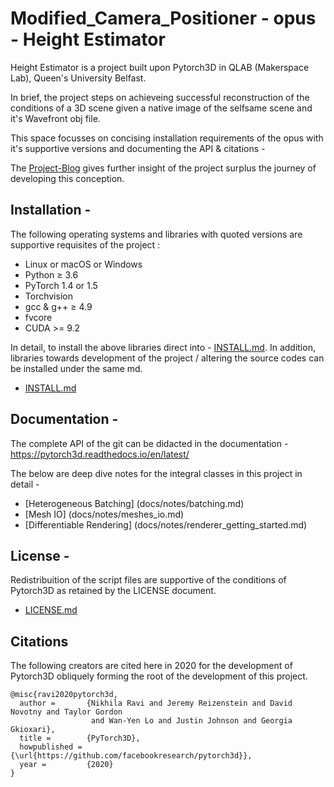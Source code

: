 # Modified_Camera_Positioner - opus - Height Estimator 

Height Estimator is a project built upon Pytorch3D in QLAB (Makerspace Lab), Queen's University Belfast.

In brief, the project steps on achieveing successful reconstruction of the conditions of a 3D scene given a native image of the selfsame scene and it's Wavefront obj file.

This space focusses on concising installation requirements of the opus with it's supportive versions and documenting the API & citations -

The [Project-Blog](Project-Blog) gives further insight of the project surplus the journey of developing this conception.

## Installation -

The following operating systems and libraries with quoted versions are supportive requisites of the project :
 
   * Linux or macOS or Windows
   * Python ≥ 3.6
   * PyTorch 1.4 or 1.5
   * Torchvision 
   * gcc & g++ ≥ 4.9
   * fvcore
   * CUDA >= 9.2 

In detail, to install the above libraries direct into - [INSTALL.md](INSTALL.md). In addition, libraries towards development of the project / altering the source codes can be installed under the same md. 
- [INSTALL.md](INSTALL.md)
  
## Documentation -

The complete API of the git can be didacted in the documentation - https://pytorch3d.readthedocs.io/en/latest/

The below are deep dive notes for the integral classes in this project in detail -

* [Heterogeneous Batching] (docs/notes/batching.md) 
* [Mesh IO] (docs/notes/meshes_io.md) 
* [Differentiable Rendering] (docs/notes/renderer_getting_started.md) 


## License - 

Redistribuition of the script files are supportive of the conditions of Pytorch3D as retained by the LICENSE document.  
- [LICENSE.md](LICENSE)

## Citations

The following creators are cited here in 2020 for the development of Pytorch3D obliquely forming the root of the development of this project.

```
@misc{ravi2020pytorch3d,
  author =       {Nikhila Ravi and Jeremy Reizenstein and David Novotny and Taylor Gordon
                  and Wan-Yen Lo and Justin Johnson and Georgia Gkioxari},
  title =        {PyTorch3D},
  howpublished = {\url{https://github.com/facebookresearch/pytorch3d}},
  year =         {2020}
}
```
